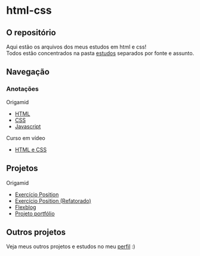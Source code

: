 # html-css

## O repositório

Aqui estão os arquivos dos meus estudos em html e css!\
Todos estão concentrados na pasta [estudos](./estudos/) separados por fonte e assunto.

## Navegação

### Anotações

Origamid

* [HTML](./estudos/origamid/anotações/anotações-html.md)
* [CSS](./estudos/origamid/anotações/anotações-css.md)
* [Javascript](./estudos/origamid/anotações/anotações-javascript.md)

Curso em vídeo

* [HTML e CSS](./estudos/curso-em-video/anotacoes-cev.md)

## Projetos

Origamid

* [Exercício Position](https://murilomonte.github.io/html-css/estudos/origamid/projetos/exercicios/exerc%C3%ADcio%20position/index.html)
* [Exercício Position (Refatorado)](https://murilomonte.github.io/html-css/estudos/origamid/projetos/exercicios/exerc%C3%ADcio%20position%20(refatorado)/index.html)
* [Flexblog](https://murilomonte.github.io/html-css/estudos/origamid/projetos/flexblog/index.html)
* [Projeto portfólio](https://murilomonte.github.io/html-css/estudos/origamid/projetos/projeto-portfolio/index.html)

## Outros projetos

Veja meus outros projetos e estudos no meu [perfil](https://github.com/murilomonte) :)
